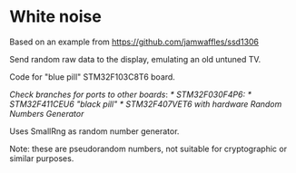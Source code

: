 # White noise

Based on an example from https://github.com/jamwaffles/ssd1306

Send random raw data to the display, emulating an old untuned TV.

Code for "blue pill" STM32F103C8T6 board.

_Check branches for ports to other boards_:
_* STM32F030F4P6:_
_* STM32F411CEU6 "black pill"_
_* STM32F407VET6 with hardware Random Numbers Generator_


Uses SmallRng as random number generator. 

Note: these are pseudorandom numbers, not suitable for cryptographic or similar purposes.